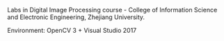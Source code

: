 Labs in Digital Image Processing course - College of Information Science and Electronic Engineering, Zhejiang University.

Environment: OpenCV 3 + Visual Studio 2017